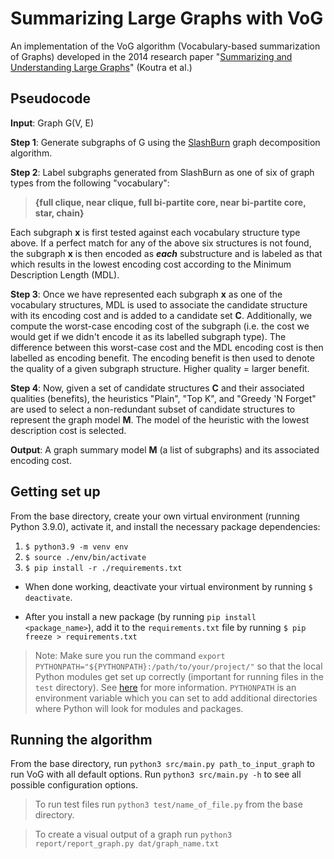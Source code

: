 # Summarizing Large Graphs with VoG
An implementation of the VoG algorithm (Vocabulary-based summarization of Graphs) developed in the 2014 research paper "[Summarizing and Understanding Large Graphs](https://web.eecs.umich.edu/~dkoutra/papers/VoG_journal.pdf)" (Koutra et al.)

## Pseudocode

**Input**: Graph G(V, E)  

**Step 1**: Generate subgraphs of G using the [SlashBurn](https://ieeexplore.ieee.org/document/6807798) graph decomposition algorithm.  

**Step 2**: Label subgraphs generated from SlashBurn as one of six of graph types from the following "vocabulary": 
> **{full clique, near clique, full bi-partite core, near bi-partite core, star, chain}**

Each subgraph **x** is first tested against each vocabulary structure type above. If a perfect match for any of the above six structures is not found, the subgraph **x** is then encoded as __*each*__ substructure and is labeled as that which results in the lowest encoding cost according to the Minimum Description Length (MDL).

**Step 3**: Once we have represented each subgraph **x** as one of the vocabulary structures, MDL is used to associate the candidate structure with its encoding cost and is added to a candidate set **C**. Additionally, we compute the worst-case encoding cost of the subgraph (i.e. the cost we would get if we didn't encode it as its labelled subgraph type). The difference between this worst-case cost and the MDL encoding cost is then labelled as encoding benefit. The encoding benefit is then used to denote the quality of a given subgraph structure. Higher quality = larger benefit.

**Step 4**: Now, given a set of candidate structures **C** and their associated qualities (benefits), the heuristics "Plain", "Top K", and "Greedy 'N Forget" are used to select a non-redundant subset of candidate structures to represent the graph model **M**. The model of the heuristic with the lowest description cost is selected.

**Output**: A graph summary model **M** (a list of subgraphs) and its associated encoding cost.

## Getting set up
From the base directory, create your own virtual environment (running Python 3.9.0), activate it, and install the necessary package dependencies:
1. `$ python3.9 -m venv env` 
2. `$ source ./env/bin/activate`
3. `$ pip install -r ./requirements.txt`

* When done working, deactivate your virtual environment by running `$ deactivate`.

* After you install a new package (by running `pip install <package_name>`), add it to the `requirements.txt` file by running `$ pip freeze > requirements.txt`

> Note: Make sure you run the command `export PYTHONPATH="${PYTHONPATH}:/path/to/your/project/"` so that the local Python modules get set up correctly (important for running files in the `test` directory). See [here](https://towardsdatascience.com/how-to-fix-modulenotfounderror-and-importerror-248ce5b69b1c) for more information. `PYTHONPATH` is an environment variable which you can set to add additional directories where Python will look for modules and packages.

## Running the algorithm
From the base directory, run `python3 src/main.py path_to_input_graph` to run VoG with all default options. Run `python3 src/main.py -h` to see all possible configuration options.

> To run test files run `python3 test/name_of_file.py` from the base directory.

> To create a visual output of a graph run `python3 report/report_graph.py dat/graph_name.txt`
